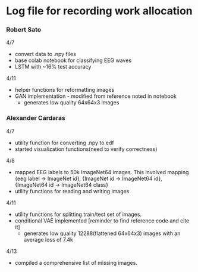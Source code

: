 # Log file for recording work allocation

### Robert Sato
4/7
- convert data to .npy files
- base colab notebook for classifying EEG waves
- LSTM with ~16% test accuracy

4/11
- helper functions for reformatting images
- GAN implementation - modified from reference noted in notebook
    - generates low quality 64x64x3 images

### Alexander Cardaras
4/7
- utility function for converting .npy to edf
- started visualization functions(need to verify correctness)

4/8
- mapped EEG labels to 50k ImageNet64 images. This involved mapping {eeg label -> ImageNet id}, {ImageNet id ->  ImageNet64 id}, {ImageNet64 id -> ImageNet64 class}
- utility functions for reading and writing images

4/11
- utility functions for splitting train/test set of images.
- conditional VAE implemented [reminder to find reference code and cite it] 
    - generates low quality 12288(flattened 64x64x3) images with an average loss of 7.4k

4/13
- compiled a comprehensive list of missing images.
